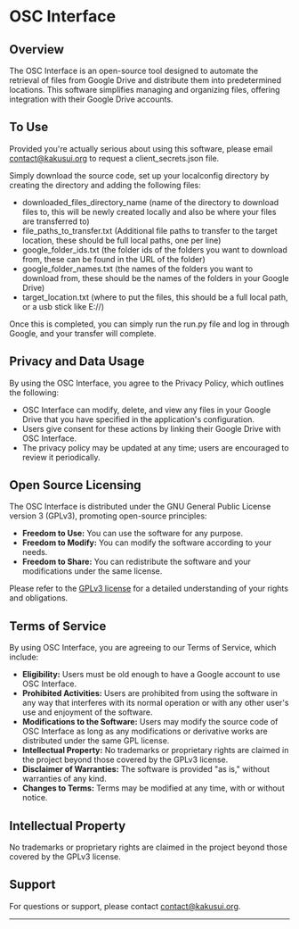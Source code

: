 # OSC Interface

## Overview
The OSC Interface is an open-source tool designed to automate the retrieval of files from Google Drive and distribute them into predetermined locations. This software simplifies managing and organizing files, offering integration with their Google Drive accounts.

## To Use
Provided you're actually serious about using this software, please email [contact@kakusui.org](mailto:contact@kakusui.org) to request a client_secrets.json file.

Simply download the source code, set up your localconfig directory by creating the directory and adding the following files:
- downloaded_files_directory_name (name of the directory to download files to, this will be newly created locally and also be where your files are transferred to)
- file_paths_to_transfer.txt (Additional file paths to transfer to the target location, these should be full local paths, one per line)
- google_folder_ids.txt (the folder ids of the folders you want to download from, these can be found in the URL of the folder)
- google_folder_names.txt (the names of the folders you want to download from, these should be the names of the folders in your Google Drive)
- target_location.txt (where to put the files, this should be a full local path, or a usb stick like E://)

Once this is completed, you can simply run the run.py file and log in through Google, and your transfer will complete.

## Privacy and Data Usage
By using the OSC Interface, you agree to the Privacy Policy, which outlines the following:
- OSC Interface can modify, delete, and view any files in your Google Drive that you have specified in the application's configuration.
- Users give consent for these actions by linking their Google Drive with OSC Interface.
- The privacy policy may be updated at any time; users are encouraged to review it periodically.

## Open Source Licensing
The OSC Interface is distributed under the GNU General Public License version 3 (GPLv3), promoting open-source principles:
- **Freedom to Use:** You can use the software for any purpose.
- **Freedom to Modify:** You can modify the software according to your needs.
- **Freedom to Share:** You can redistribute the software and your modifications under the same license.

Please refer to the [GPLv3 license](https://www.gnu.org/licenses/gpl-3.0.html) for a detailed understanding of your rights and obligations.

## Terms of Service
By using OSC Interface, you are agreeing to our Terms of Service, which include:
- **Eligibility:** Users must be old enough to have a Google account to use OSC Interface.
- **Prohibited Activities:** Users are prohibited from using the software in any way that interferes with its normal operation or with any other user's use and enjoyment of the software.
- **Modifications to the Software:** Users may modify the source code of OSC Interface as long as any modifications or derivative works are distributed under the same GPL license.
- **Intellectual Property:** No trademarks or proprietary rights are claimed in the project beyond those covered by the GPLv3 license.
- **Disclaimer of Warranties:** The software is provided "as is," without warranties of any kind.
- **Changes to Terms:** Terms may be modified at any time, with or without notice.

## Intellectual Property
No trademarks or proprietary rights are claimed in the project beyond those covered by the GPLv3 license.

## Support
For questions or support, please contact [contact@kakusui.org](mailto:contact@kakusui.org).

---
